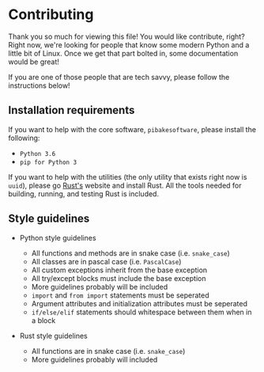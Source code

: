 # Contributing

Thank you so much for viewing this file! You would like contribute, right? Right now, we're looking for people
that know some modern Python and a little bit of Linux. Once we get that part bolted in, some documentation would be great!

If you are one of those people that are tech savvy, please follow the instructions below!

## Installation requirements
If you want to help with the core software, `pibakesoftware`, please install the following:
* `Python 3.6`
* `pip for Python 3`

If you want to help with the utilities (the only utility that exists right now is `uuid`), please go [Rust's](https://rust-lang.org) website and install Rust. All the tools needed for building, running, and testing Rust is included.

## Style guidelines
- Python style guidelines
  - All functions and methods are in snake case (i.e. `snake_case`)
  - All classes are in pascal case (i.e. `PascalCase`)
  - All custom exceptions inherit from the base exception
  - All try/except blocks must include the base exception
  - More guidelines probably will be included
  - `import` and `from import` statements must be seperated
  - Argument attributes and initialization attributes must be seperated
  - `if/else/elif` statements should whitespace between them when in a block

- Rust style guidelines
  - All functions are in snake case (i.e. `snake_case`)
  - More guidelines probably will included
